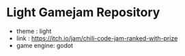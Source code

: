 # Light Gamejam Repository

- theme : light
- link : https://itch.io/jam/chili-code-jam-ranked-with-prize
- game engine: godot
